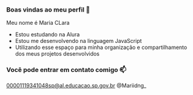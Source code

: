 ### Boas vindas ao meu perfil 💙

Meu nome é Maria CLara

- Estou estudando na Alura 
- Estou me desenvolvendo na linguagem JavaScript
- Utilizando esse espaço para minha organização e compartilhamento dos meus projetos desenvolvidos

### Você pode entrar em contato comigo 📫

00001119341048sp@al.educacao.sp.gov.br
@Mariidng_
